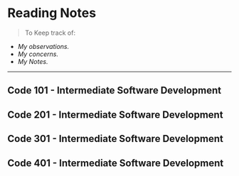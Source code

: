 # **Reading Notes**

> To Keep track of:

- _My observations._
- _My concerns._
- _My Notes._

---

## **Code 101 - Intermediate Software Development**

## **Code 201 - Intermediate Software Development**

## **Code 301 - Intermediate Software Development**

## **Code 401 - Intermediate Software Development**
